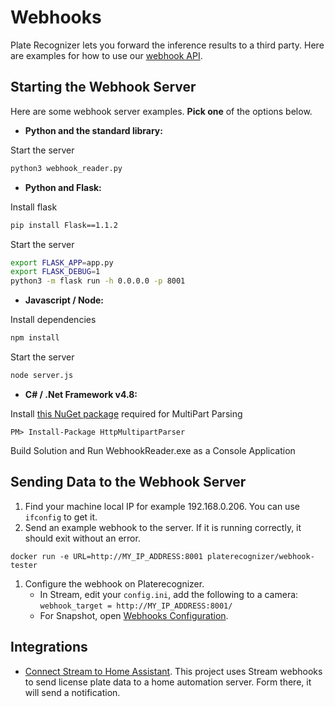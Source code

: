 # Webhooks

Plate Recognizer lets you forward the inference results to a third party. Here are examples for how to use our [webhook API](http://docs.platerecognizer.com/#webhooks).

## Starting the Webhook Server

Here are some webhook server examples. **Pick one** of the options below.

- __Python and the standard library:__

Start the server
```bash
python3 webhook_reader.py
```

- __Python and Flask:__

Install flask
```bash
pip install Flask==1.1.2
```
Start the server
```bash
export FLASK_APP=app.py
export FLASK_DEBUG=1
python3 -m flask run -h 0.0.0.0 -p 8001
```

- __Javascript / Node:__

Install dependencies
```bash
npm install
```
Start the server
```bash
node server.js
```

- __C# / .Net Framework v4.8:__

Install [this NuGet package](https://github.com/Http-Multipart-Data-Parser/Http-Multipart-Data-Parser) required for MultiPart Parsing
```shell
PM> Install-Package HttpMultipartParser
```
Build Solution and Run WebhookReader.exe as a Console Application

## Sending Data to the Webhook Server

1. Find your machine local IP for example 192.168.0.206. You can use `ifconfig` to get it.
2. Send an example webhook to the server. If it is running correctly, it should exit without an error.

```shell
docker run -e URL=http://MY_IP_ADDRESS:8001 platerecognizer/webhook-tester
```
1. Configure the webhook on Platerecognizer.
   - In Stream, edit your `config.ini`, add the following to a camera: `webhook_target = http://MY_IP_ADDRESS:8001/`
   - For Snapshot, open [Webhooks Configuration](https://app.platerecognizer.com/accounts/webhooks/).

## Integrations

- [Connect Stream to Home Assistant](https://github.com/adamjernst/plate-handler). This project uses Stream webhooks to send license plate data to a home automation server. Form there, it will send a notification.
